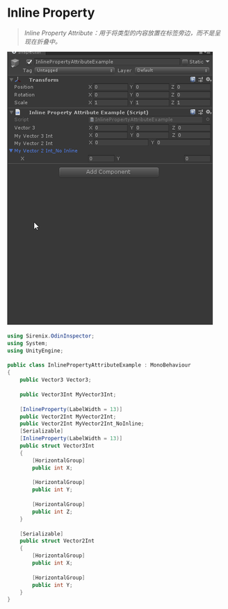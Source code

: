 # Inline Property

> *Inline Property Attribute：用于将类型的内容放置在标签旁边，而不是呈现在折叠中。*



![img](../image/InlineProperty/post-626-5fb7dac984359.gif)

```cs
using Sirenix.OdinInspector;
using System;
using UnityEngine;

public class InlinePropertyAttributeExample : MonoBehaviour
{
    public Vector3 Vector3;

    public Vector3Int MyVector3Int;

    [InlineProperty(LabelWidth = 13)]
    public Vector2Int MyVector2Int;
    public Vector2Int MyVector2Int_NoInline;
    [Serializable]
    [InlineProperty(LabelWidth = 13)]
    public struct Vector3Int
    {
        [HorizontalGroup]
        public int X;

        [HorizontalGroup]
        public int Y;

        [HorizontalGroup]
        public int Z;
    }

    [Serializable]
    public struct Vector2Int
    {
        [HorizontalGroup]
        public int X;

        [HorizontalGroup]
        public int Y;
    }
}
```